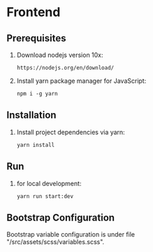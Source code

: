 # Frontend

## Prerequisites

1. Download nodejs version 10x:
   ```
   https://nodejs.org/en/download/
   ```
2. Install yarn package manager for JavaScript:
   ```
   npm i -g yarn
   ```

## Installation

1. Install project dependencies via yarn:
   ```
   yarn install
   ```

## Run

1. for local development:
   ```
   yarn run start:dev
   ```

## Bootstrap Configuration

Bootstrap variable configuration is under file "/src/assets/scss/variables.scss".
